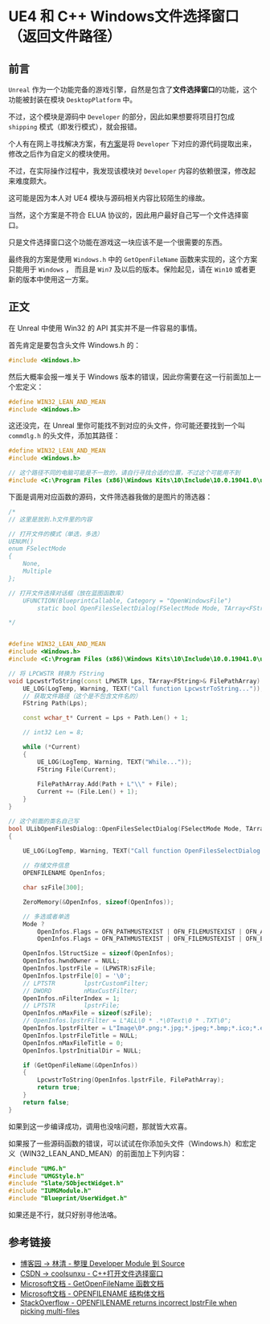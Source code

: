 # UE4 和 C++ Windows文件选择窗口（返回文件路径）

## 前言

`Unreal` 作为一个功能完备的游戏引擎，自然是包含了**文件选择窗口**的功能，这个功能被封装在模块 `DesktopPlatform` 中。

不过，这个模块是源码中 `Developer` 的部分，因此如果想要将项目打包成 `shipping` 模式（即发行模式），就会报错。

个人有在网上寻找解决方案，有[方案](https://www.cnblogs.com/linqing/p/12654996.html)是将 `Developer` 下对应的源代码提取出来，修改之后作为自定义的模块使用。

不过，在实际操作过程中，我发现该模块对 `Developer` 内容的依赖很深，修改起来难度颇大。

这可能是因为本人对 UE4 模块与源码相关内容比较陌生的缘故。

当然，这个方案是不符合 ELUA 协议的，因此用户最好自己写一个文件选择窗口。

只是文件选择窗口这个功能在游戏这一块应该不是一个很需要的东西。

最终我的方案是使用 `Windows.h` 中的 `GetOpenFileName` 函数来实现的，这个方案只能用于 `Windows` ， 而且是 `Win7` 及以后的版本。保险起见，请在 `Win10` 或者更新的版本中使用这一方案。

## 正文

在 Unreal 中使用 Win32 的 API 其实并不是一件容易的事情。

首先肯定是要包含头文件 Windows.h 的：

```c++
#include <Windows.h>
```

然后大概率会报一堆关于 Windows 版本的错误，因此你需要在这一行前面加上一个宏定义：

```c++
#define WIN32_LEAN_AND_MEAN
#include <Windows.h>
```

这还没完，在 Unreal 里你可能找不到对应的头文件，你可能还要找到一个叫 `commdlg.h` 的头文件，添加其路径：

```c++
#define WIN32_LEAN_AND_MEAN
#include <Windows.h>

// 这个路径不同的电脑可能是不一致的，请自行寻找合适的位置，不过这个可能用不到
#include <C:\Program Files (x86)\Windows Kits\10\Include\10.0.19041.0\um\commdlg.h>
```

下面是调用对应函数的源码，文件筛选器我做的是图片的筛选器：

```c++
/*
// 这里是放到.h文件里的内容

// 打开文件的模式（单选，多选）
UENUM()
enum FSelectMode
{
	None,
	Multiple
};

// 打开文件选择对话框（放在蓝图函数库）
	UFUNCTION(BlueprintCallable, Category = "OpenWindowsFile")
		static bool OpenFilesSelectDialog(FSelectMode Mode, TArray<FString>& FilePathArray);

*/


#define WIN32_LEAN_AND_MEAN
#include <Windows.h>
#include <C:\Program Files (x86)\Windows Kits\10\Include\10.0.19041.0\um\commdlg.h>

// 将 LPCWSTR 转换为 FString
void LpcwstrToString(const LPWSTR Lps, TArray<FString>& FilePathArray) {
	UE_LOG(LogTemp, Warning, TEXT("Call function LpcwstrToString..."));
	// 获取文件路径（这个是不包含文件名的）
	FString Path(Lps);

	const wchar_t* Current = Lps + Path.Len() + 1;

	// int32 Len = 8;

	while (*Current)
	{
		UE_LOG(LogTemp, Warning, TEXT("While..."));
		FString File(Current);
		
		FilePathArray.Add(Path + L"\\" + File);
		Current += (File.Len() + 1);
	}
}

// 这个前面的类名自己写
bool ULibOpenFilesDialog::OpenFilesSelectDialog(FSelectMode Mode, TArray<FString>& FilePathArray)
{
	
	UE_LOG(LogTemp, Warning, TEXT("Call function OpenFilesSelectDialog..."));

	// 存储文件信息
	OPENFILENAME OpenInfos;

	char szFile[300];

	ZeroMemory(&OpenInfos, sizeof(OpenInfos));

	// 多选或者单选
	Mode ?
		OpenInfos.Flags = OFN_PATHMUSTEXIST | OFN_FILEMUSTEXIST | OFN_ALLOWMULTISELECT | OFN_EXPLORER :
		OpenInfos.Flags = OFN_PATHMUSTEXIST | OFN_FILEMUSTEXIST | OFN_EXPLORER;

	OpenInfos.lStructSize = sizeof(OpenInfos);
	OpenInfos.hwndOwner = NULL;
	OpenInfos.lpstrFile = (LPWSTR)szFile;
	OpenInfos.lpstrFile[0] = '\0';
	// LPTSTR        lpstrCustomFilter;
	// DWORD         nMaxCustFilter;
	OpenInfos.nFilterIndex = 1;
	// LPTSTR        lpstrFile;
	OpenInfos.nMaxFile = sizeof(szFile);
	// OpenInfos.lpstrFilter = L"ALL\0 * .*\0Text\0 * .TXT\0";
	OpenInfos.lpstrFilter = L"Image\0*.png;*.jpg;*.jpeg;*.bmp;*.ico;*.exr;*.icns";
	OpenInfos.lpstrFileTitle = NULL;
	OpenInfos.nMaxFileTitle = 0;
	OpenInfos.lpstrInitialDir = NULL;

	if (GetOpenFileName(&OpenInfos))
	{
		LpcwstrToString(OpenInfos.lpstrFile, FilePathArray);
		return true;
	}
	return false;
}
```

如果到这一步编译成功，调用也没啥问题，那就皆大欢喜。

如果报了一些源码函数的错误，可以试试在你添加头文件（Windows.h）和宏定义（WIN32_LEAN_AND_MEAN）的前面加上下列内容：

```c++
#include "UMG.h"
#include "UMGStyle.h"
#include "Slate/SObjectWidget.h"
#include "IUMGModule.h"
#include "Blueprint/UserWidget.h"
```

如果还是不行，就只好别寻他法咯。

## 参考链接

- [博客园 -> 林清 - 整理 Developer Module 到 Source ](https://www.cnblogs.com/linqing/p/12654996.html)
- [CSDN -> coolsunxu - C++打开文件选择窗口](https://blog.csdn.net/coolsunxu/article/details/82915531)
- [Microsoft文档 - GetOpenFileName 函数文档](https://docs.microsoft.com/en-us/windows/win32/api/commdlg/nf-commdlg-getopenfilenamea)
- [Microsoft文档 - OPENFILENAME 结构体文档](https://docs.microsoft.com/en-us/windows/win32/api/commdlg/ns-commdlg-openfilenamea)
- [StackOverflow - OPENFILENAME returns incorrect lpstrFile when picking multi-files](https://stackoverflow.com/questions/39410075/openfilename-returns-incorrect-lpstrfile-when-picking-multi-files)

